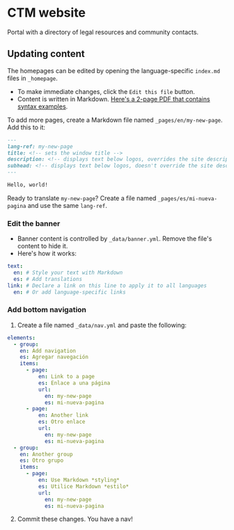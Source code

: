 # CTM website

Portal with a directory of legal resources and community contacts.

## Updating content

The homepages can be edited by opening the language-specific `index.md` files in `_homepage`.
- To make immediate changes, click the `Edit this file` button. 
- Content is written in Markdown. [Here's a 2-page PDF that contains syntax examples](https://guides.github.com/pdfs/markdown-cheatsheet-online.pdf). 

To add more pages, create a Markdown file named `_pages/en/my-new-page`. Add this to it:

```markdown
---
lang-ref: my-new-page
title: <!-- sets the window title -->
description: <!-- displays text below logos, overrides the site description used in search results -->
subhead: <!-- displays text below logos, doesn't override the site description -->
---

Hello, world!
```

Ready to translate `my-new-page`? Create a file named `_pages/es/mi-nueva-pagina` and use the same `lang-ref`.

### Edit the banner

- Banner content is controlled by `_data/banner.yml`. Remove the file's content to hide it.
- Here's how it works:

```yaml
text:
  en: # Style your text with Markdown
  es: # Add translations
link: # Declare a link on this line to apply it to all languages
  en: # Or add language-specific links
``` 

### Add bottom navigation

1. Create a file named `_data/nav.yml` and paste the following:

```yaml
elements:
  - group: 
    en: Add navigation
    es: Agregar navegación
    items:
      - page:
          en: Link to a page
          es: Enlace a una página
          url: 
            en: my-new-page
            es: mi-nueva-pagina
      - page:
          en: Another link
          es: Otro enlace
          url:
            en: my-new-page
            es: mi-nueva-pagina
  - group:
    en: Another group
    es: Otro grupo
    items:
      - page:
          en: Use Markdown *styling*
          es: Utilice Markdown *estilo*
          url:
            en: my-new-page
            es: mi-nueva-pagina
```

2. Commit these changes. You have a nav!
